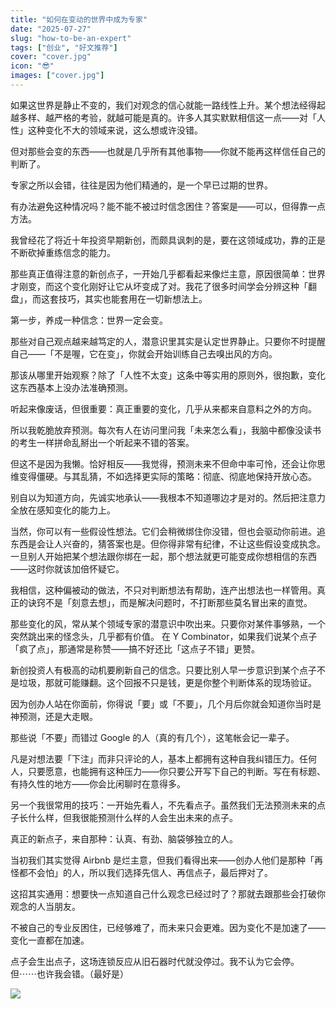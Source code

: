 ```yaml
---
title: "如何在变动的世界中成为专家"
date: "2025-07-27"
slug: "how-to-be-an-expert"
tags: ["创业", "好文推荐"]
cover: "cover.jpg"
icon: "😎"
images: ["cover.jpg"]
---
```

如果这世界是静止不变的，我们对观念的信心就能一路线性上升。某个想法经得起越多样、越严格的考验，就越可能是真的。许多人其实默默相信这一点——对「人性」这种变化不大的领域来说，这么想或许没错。



但对那些会变的东西——也就是几乎所有其他事物——你就不能再这样信任自己的判断了。



专家之所以会错，往往是因为他们精通的，是一个早已过期的世界。



有办法避免这种情况吗？能不能不被过时信念困住？答案是——可以，但得靠一点方法。



我曾经花了将近十年投资早期新创，而颇具讽刺的是，要在这领域成功，靠的正是不断砍掉重练信念的能力。



那些真正值得注意的新创点子，一开始几乎都看起来像烂主意，原因很简单：世界才刚变，而这个变化刚好让它从坏变成了对。我花了很多时间学会分辨这种「翻盘」，而这套技巧，其实也能套用在一切新想法上。



第一步，养成一种信念：世界一定会变。



那些对自己观点越来越笃定的人，潜意识里其实是认定世界静止。只要你不时提醒自己——「不是喔，它在变」，你就会开始训练自己去嗅出风的方向。



那该从哪里开始观察？除了「人性不太变」这条中等实用的原则外，很抱歉，变化这东西基本上没办法准确预测。



听起来像废话，但很重要：真正重要的变化，几乎从来都来自意料之外的方向。



所以我乾脆放弃预测。每次有人在访问里问我「未来怎么看」，我脑中都像没读书的考生一样拼命乱掰出一个听起来不错的答案。



但这不是因为我懒。恰好相反——我觉得，预测未来不但命中率可怜，还会让你思维变得僵硬。与其乱猜，不如选择更实际的策略：彻底、彻底地保持开放心态。



别自以为知道方向，先诚实地承认——我根本不知道哪边才是对的。然后把注意力全放在感知变化的能力上。



当然，你可以有一些假设性想法。它们会稍微绑住你没错，但也会驱动你前进。追东西是会让人兴奋的，猜答案也是。但你得非常有纪律，不让这些假设变成执念。
一旦别人开始把某个想法跟你绑在一起，那个想法就更可能变成你想相信的东西——这时你就该加倍怀疑它。



我相信，这种偏被动的做法，不只对判断想法有帮助，连产出想法也一样管用。真正的诀窍不是「刻意去想」，而是解决问题时，不打断那些莫名冒出来的直觉。



那些变化的风，常从某个领域专家的潜意识中吹出来。只要你对某件事够熟，一个突然跳出来的怪念头，几乎都有价值。
在 Y Combinator，如果我们说某个点子「疯了点」，那通常是称赞——搞不好还比「这点子不错」更赞。



新创投资人有极高的动机要刷新自己的信念。只要比别人早一步意识到某个点子不是垃圾，那就可能赚翻。这个回报不只是钱，更是你整个判断体系的现场验证。



因为创办人站在你面前，你得说「要」或「不要」，几个月后你就会知道你当时是神预测，还是大走眼。



那些说「不要」而错过 Google 的人（真的有几个），这笔帐会记一辈子。



凡是对想法要「下注」而非只评论的人，基本上都拥有这种自我纠错压力。任何人，只要愿意，也能拥有这种压力——你只要公开写下自己的判断。写在有标题、有持久性的地方——你会比闲聊时在意得多。



另一个我很常用的技巧：一开始先看人，不先看点子。虽然我们无法预测未来的点子长什么样，但我很能预测什么样的人会生出未来的点子。



真正的新点子，来自那种：认真、有劲、脑袋够独立的人。



当初我们其实觉得 Airbnb 是烂主意，但我们看得出来——创办人他们是那种「再怪都不会怕」的人，所以我们选择先信人、再信点子，最后押对了。



这招其实通用：想要快一点知道自己什么观念已经过时了？那就去跟那些会打破你观念的人当朋友。



不被自己的专业反困住，已经够难了，而未来只会更难。因为变化不是加速了——变化一直都在加速。



点子会生出点子，这场连锁反应从旧石器时代就没停过。我不认为它会停。
但⋯⋯也许我会错。（最好是）




![](https://prod-files-secure.s3.us-west-2.amazonaws.com/112d0858-5090-4d34-a606-b75eb8d65fd2/46476355-9cf3-4e99-9b7a-3531bc426380/1000202064.png?X-Amz-Algorithm=AWS4-HMAC-SHA256&X-Amz-Content-Sha256=UNSIGNED-PAYLOAD&X-Amz-Credential=ASIAZI2LB466WFO62RSG%2F20250822%2Fus-west-2%2Fs3%2Faws4_request&X-Amz-Date=20250822T191024Z&X-Amz-Expires=3600&X-Amz-Security-Token=IQoJb3JpZ2luX2VjEMP%2F%2F%2F%2F%2F%2F%2F%2F%2F%2FwEaCXVzLXdlc3QtMiJIMEYCIQDbrkoBJvr7VNXM7vbRyTjQWtFJZtUsIk0s48NJcDU0dQIhAPTwKKw1NLwnDni6M9nhUWZkYwpMnobwOBCHz6BFZ06OKv8DCBwQABoMNjM3NDIzMTgzODA1Igy4P7PyLlndlnNr7cAq3ANH6XRrVrdeKusOsUl8E9KZPz0bRFJI7BofbYs2I%2FU8%2F%2BipntKf07rCwxGuVdCe0cQEzhyosbC1%2BnpCNER%2BcSa%2FIwQqrXvYiBy3nv49AVVQB9laL0ddoJLT25inbgLnFDJt3ELjXhfhDkse5nGeLXgHgFZTXFhHWkCU%2BmNynWRqrhgDpVJifxR1AHdwrWpjUPsEyncuqTtwtny2OsXASNulCQyADMdeYQOZTusH8tqCYfu5PkPKTj0W7uCc9ZZUTLhnJP%2B%2Fwu5F2Z3txtasHzMvK%2BmGT5EOxQVGXtf6BpRnP%2BdiKzXih3AsteOp0G1khqZ2O8ldPRF4M%2Bxh58%2BCdIYnSB3pNvhzM4dVjvPqVQZd6QDysvNsVhnHK%2F%2BlagZrQfZ4IHlTmsAY66MdQlQAx4gPv%2BZBfjM0l3Pm7tmRGkdf46uPjxKFZVtcgvDc6BbyvLof4YCIuBg1o7ri79OlH01y%2FrX6Hfiu048fPFSnE5ws5Dmm48cl6gLZzZEklhs6YXWxhoV6RzhA7ECpGmd0NFcakB%2BgZlJxBbct8SpbS%2FpvjWLVoCIUsj9MohkD%2F9%2FNoLXwubbVYuTpBd8VA2NL4sjn5dbomlU3eMPt1n%2FqHkqbIsOR98IcXqbAnT7BRTDl6qLFBjqkAQxvuOCMCXUV7%2BxBKl8bdcNrDv07cZAymkpTGs1AdOBHebl5Mp9eI143Ilm6G9736RQMA3xy9s1bsJjU5Z4QdgZ%2BlV%2BYYGM8kzDPJVN9geto02q1vW7d%2FGjK9kPi%2FdGVl6S5s1FgEJcFhzm0Kix%2B2Ts7HhM%2BN27JTeLkSTtp8yWzVGOvO%2BHVWO9npww9znUD5AVFiy9kq9q39V5wwPwKo8hvHXCM&X-Amz-Signature=2ab9de43d931fe85905a3e8d71089bb8759668fc32c4c04049dec77415ca67eb&X-Amz-SignedHeaders=host&x-amz-checksum-mode=ENABLED&x-id=GetObject)

